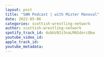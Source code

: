 ```yaml
---
layout: post
title: "SWN Podcast | with Mister Manoval"
date: 2022-05-06
categories: scottish-wrestling-network
author: scottish-wrestling-network
spotify_track_id: 4ubUzNJi5naLMASdorcQkw
youtube_video_id: 
apple_track_id: 
youtube_metadata: 
---
```

